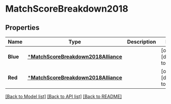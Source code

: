 # MatchScoreBreakdown2018

## Properties
Name | Type | Description | Notes
------------ | ------------- | ------------- | -------------
**Blue** | [***MatchScoreBreakdown2018Alliance**](Match_Score_Breakdown_2018_Alliance.md) |  | [optional] [default to null]
**Red** | [***MatchScoreBreakdown2018Alliance**](Match_Score_Breakdown_2018_Alliance.md) |  | [optional] [default to null]

[[Back to Model list]](../README.md#documentation-for-models) [[Back to API list]](../README.md#documentation-for-api-endpoints) [[Back to README]](../README.md)


